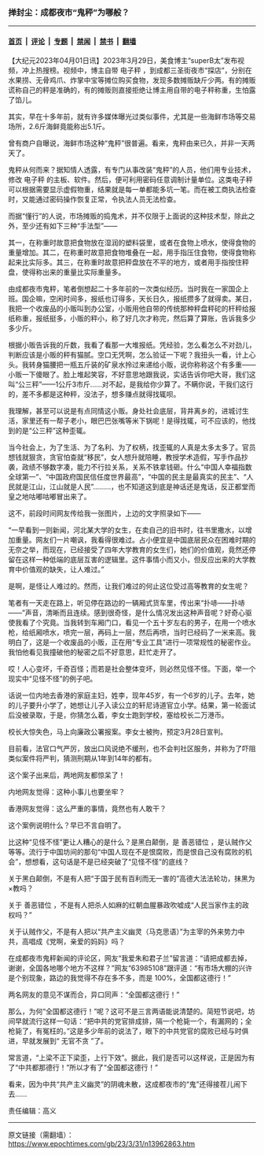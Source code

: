 ### 掸封尘：成都夜市“鬼秤”为哪般？

---

#### [首页](../../../..?n13962863) &nbsp;|&nbsp; [评论](../../../../../epoch-comment?n13962863) &nbsp;|&nbsp; [专题](../../../../../epoch-special?n13962863) &nbsp;|&nbsp; [禁闻](../../../../../epoch-news?n13962863) &nbsp;|&nbsp; [禁书](../../../../../books?n13962863) &nbsp;|&nbsp; [翻墙](https://github.com/gfw-breaker/nogfw/blob/master/README.md?n13962863)


<div class="post_content" id="artbody" itemprop="articleBody">
 <!-- article content begin -->
 <p>
  【大纪元2023年04月01日讯】2023年3月29日，美食博主“superB太”发布视频，冲上热搜榜。视频中，博主自带
  <ok href="https://www.epochtimes.com/gb/tag/%E7%94%B5%E5%AD%90%E7%A7%A4.html">
   电子秤
  </ok>
  ，到成都三圣街夜市“探店”，分别在水果捞、无骨鸡爪、炸掌中宝等摊位购买食物，发现多数摊贩缺斤少两。有的摊贩谎称自己的秤是准确的，有的摊贩则直接拒绝让博主用自带的电子秤称重，生怕露了馅儿。
 </p>
 <p>
  其实，早在十多年前，就有许多媒体曝光过类似事件，尤其是一些海鲜市场等交易场所，2.6斤海鲜竟能称出5.1斤。
 </p>
 <p>
  曾有商户自曝说，海鲜市场这种“鬼秤”很普遍。看来，鬼秤由来已久，并非一天两天了。
 </p>
 <p>
  鬼秤从何而来？据知情人透露，有专门从事改装“鬼秤”的人员，他们用专业技术，修改
  <ok href="https://www.epochtimes.com/gb/tag/%E7%94%B5%E5%AD%90%E7%A7%A4.html">
   电子秤
  </ok>
  的主板、软件。然后，便可利用密码任意调制计量单位。这类电子秤可以根据需要显示虚假物重，结果就是每一单都能多坑一笔。而在被工商执法检查时，又能通过密码操作恢复正常，令执法人员无法检查。
 </p>
 <p>
  而据“懂行”的人说，市场摊贩的捣鬼术，并不仅限于上面说的这种技术型，除此之外，至少还有如下三种“手法型”——
 </p>
 <p>
  其一，在称重时故意把食物放在湿润的塑料袋里，或者在食物上喷水，使得食物的重量增加。其二，在称重时故意把食物堆叠在一起，用手指压住食物，使得食物称起来比实际多。其三，在称重时故意把秤盘放在不平的地方，或者用手指按住秤盘，使得称出来的重量比实际重量多。
 </p>
 <p>
  由成都夜市鬼秤，笔者倒想起二十多年前的一次类似经历。当时我在一家国企上班。国企嘛，空闲时间多，报纸也订得多，天长日久，报纸攒多了就得卖。某日，我把一个收废品的小贩叫到办公室，小贩用他自带的传统那种秤盘秤砣的杆秤给报纸称重，报纸挺多，小贩的秤小，称了好几次才称完，然后算了算账，告诉我多少多少斤。
 </p>
 <p>
  根据小贩告诉我的斤数，我看了看那一大堆报纸。凭经验，怎么看怎么不对劲儿，判断应该是小贩的秤有猫腻。空口无凭啊，怎么验证一下呢？我扭头一看，计上心头。我转身猫腰把一瓶五斤装的矿泉水拎过来递给小贩，说你称称这个有多重——小贩一下傻眼了。脸上堆起笑容，不好意思地跟我说，实话告诉你吧大哥，我们这叫“公三秤”——1公斤3市斤……对不起，是我给你少算了。不瞒你说，干我们这行的，差不多都是这种秤，没法子，想多赚点就得找辄呗。
 </p>
 <p>
  我理解，甚至可以说是有点同情这小贩。身处社会底层，背井离乡的，进城讨生活，家里还有一帮子老小，眼巴巴张嘴等米下锅呢！是得找辄，可不应该的，他找到的是“公三秤”这种歪辄。
 </p>
 <p>
  当今社会上，为了生活、为了名利、为了权柄，找歪辄的人真是太多太多了。官员想钱就狠贪，贪官怕查就“移民”，女人想升就陪睡，教授学术造假，写手作品抄袭，政绩不够数字凑，能力不行拉关系，关系不铁拿钱砸。什么“中国人幸福指数全球第一”、“中国政府国民信任度世界最高”，“中国的民主是最真实的民主”、“人民就是江山，江山就是人民”………，也不知道这到底是神话还是鬼话，反正都堂而皇之地咕嘟咕嘟冒出来了。
 </p>
 <p>
  这不，前段时间网友传给我一张图片，上边的文字照录如下——
 </p>
 <p>
  “一早看到一则新闻，河北某大学的女生，在卖自己的旧书时，往书里撒水，以增加重量。网友们一片嘲讽，我看得很难过。占小便宜是中国底层民众在困难时期的无奈之举，而现在，已经接受了四年大学教育的女生们，她们的价值观，竟然还停留在这样一种低端的底层互害的逻辑里。这件事情小而又小，但反应出来的大学教育中价值观的缺失，让人难过。”
 </p>
 <p>
  是啊，是怪让人难过的。然而，让我们难过的何止这位受过高等教育的女生呢？
 </p>
 <p>
  笔者有一天走在路上，听见停在路边的一辆厢式货车里，传出来“扑哧——扑哧——”声音，清晰而且连续。感到很奇怪，是什么情况发出这种声音呢？好奇心驱使我看了个究竟。当我转到车厢门口，看见一个五十岁左右的男子，在用一个喷水枪，给纸厢喷水，喷完一层，再码上一层，然后再喷，当时已经码了一米来高。我明白了，这是一个收废品的小贩，正在用“专业工具”进行一项常规性的秘密作业。我怕他看见我撞破他的秘密之后不好意思，赶忙走开了。
 </p>
 <p>
  哎！人心变坏，千奇百怪；而若是社会整体变坏，则必然见怪不怪。下面，举一个现实中“见怪不怪”的例子吧。
 </p>
 <p>
  话说一位内地去香港的家庭主妇，姓李，现年45岁，有一个6岁的儿子。去年，她的儿子要升小学了，她想让儿子入读公立的轩尼诗道官立小学。结果，第一轮面试后没被录取，于是，你猜怎么着，李女士跑到学校，塞给校长二万港币。
 </p>
 <p>
  校长大惊失色，马上向廉政公署报案。李女士被拘，预定3月28日宣判。
 </p>
 <p>
  目前看，法官口气严厉，放出口风说绝不缓刑，也不会判社区服务，并称为了吓阻类似案件将严判，猜测刑期从1年到14年的都有。
 </p>
 <p>
  这个案子出来后，两地网友都惊呆了！
 </p>
 <p>
  内地网友觉得：这种小事儿也要坐牢？
 </p>
 <p>
  香港网友觉得：这么严重的事情，竟然也有人敢干？
 </p>
 <p>
  这个案例说明什么？早已不言自明了。
 </p>
 <p>
  比这种“见怪不怪”更让人糟心的是什么？是黑白颠倒，是
  <ok href="https://www.epochtimes.com/gb/tag/%E5%96%84%E6%81%B6%E9%94%99%E4%BD%8D.html">
   善恶错位
  </ok>
  ，是认贼作父等等。流行于中国坊间的那句“中国人现在不是恨腐败，而是恨自己没有腐败的机会”，想想看，这句话是不是已经突破了“见怪不怪”的底线？
 </p>
 <p>
  关于黑白颠倒，不是有人把“于国于民有百利而无一害的”高德大法法轮功，抹黑为×教吗？
 </p>
 <p>
  关于
  <ok href="https://www.epochtimes.com/gb/tag/%E5%96%84%E6%81%B6%E9%94%99%E4%BD%8D.html">
   善恶错位
  </ok>
  ，不是有人把杀人如麻的红朝血腥暴政吹嘘成“人民当家作主的政权吗？”
 </p>
 <p>
  关于认贼作父，不是有人把以“共产主义幽灵（马克思语）”为主宰的外来势力中共，高唱成《党啊，亲爱的妈妈》吗？
 </p>
 <p>
  在成都夜市鬼秤新闻的评论区，网友“我爱朱和君子兰”留言道：“请把成都去掉，谢谢，全国各地哪个地方不这样？”网友“63985108”跟评道：“有市场大棚的兴许是个别现象，路边的我觉得不存在多不多，而是 100%，全国都这德行！”
 </p>
 <p>
  两名网友的意见不谋而合，异口同声：“全国都这德行！”
 </p>
 <p>
  那么，为何“全国都这德行！”呢？这可不是三言两语能说清楚的。简短节说吧，坊间早就流行这样一句话：“把中共的党官排成排，隔一个枪毙一个，有漏网的；全枪毙了，有冤枉的。”这是多少年前的说法了，眼下的中共党官的腐败已经与时俱进，早就发展到“
  <ok href="https://www.epochtimes.com/gb/tag/%E6%97%A0%E5%AE%98%E4%B8%8D%E8%B4%AA.html">
   无官不贪
  </ok>
  ”了。
 </p>
 <p>
  常言道，“上梁不正下梁歪，上行下效”。据此，我们是否可以这样说，正是因为有了“中共都那德行！”所以才有了“全国都这德行！”
 </p>
 <p>
  看来，因为中共“共产主义幽灵”的阴魂未散，这成都夜市的“鬼”还得接茬儿闹下去……
 </p>
 <p>
  责任编辑：高义
 </p>
 <!-- article content end -->
 <div id="below_article_ad">
 </div>
</div>


---

原文链接（需翻墙）：https://www.epochtimes.com/gb/23/3/31/n13962863.htm